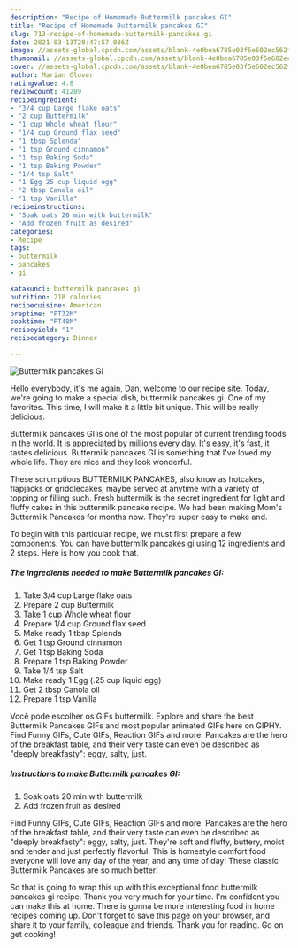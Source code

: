 ```yaml
---
description: "Recipe of Homemade Buttermilk pancakes GI"
title: "Recipe of Homemade Buttermilk pancakes GI"
slug: 713-recipe-of-homemade-buttermilk-pancakes-gi
date: 2021-03-13T20:47:57.086Z
image: //assets-global.cpcdn.com/assets/blank-4e0bea6785e03f5e602ec562f230caae08da540cada707380b4fe1bbebba43da.png
thumbnail: //assets-global.cpcdn.com/assets/blank-4e0bea6785e03f5e602ec562f230caae08da540cada707380b4fe1bbebba43da.png
cover: //assets-global.cpcdn.com/assets/blank-4e0bea6785e03f5e602ec562f230caae08da540cada707380b4fe1bbebba43da.png
author: Marian Glover
ratingvalue: 4.8
reviewcount: 41289
recipeingredient:
- "3/4 cup Large flake oats"
- "2 cup Buttermilk"
- "1 cup Whole wheat flour"
- "1/4 cup Ground flax seed"
- "1 tbsp Splenda"
- "1 tsp Ground cinnamon"
- "1 tsp Baking Soda"
- "1 tsp Baking Powder"
- "1/4 tsp Salt"
- "1 Egg 25 cup liquid egg"
- "2 tbsp Canola oil"
- "1 tsp Vanilla"
recipeinstructions:
- "Soak oats 20 min with buttermilk"
- "Add frozen fruit as desired"
categories:
- Recipe
tags:
- buttermilk
- pancakes
- gi

katakunci: buttermilk pancakes gi 
nutrition: 218 calories
recipecuisine: American
preptime: "PT32M"
cooktime: "PT48M"
recipeyield: "1"
recipecategory: Dinner

---
```



![Buttermilk pancakes GI](//assets-global.cpcdn.com/assets/blank-4e0bea6785e03f5e602ec562f230caae08da540cada707380b4fe1bbebba43da.png)

Hello everybody, it's me again, Dan, welcome to our recipe site. Today, we're going to make a special dish, buttermilk pancakes gi. One of my favorites. This time, I will make it a little bit unique. This will be really delicious.

Buttermilk pancakes GI is one of the most popular of current trending foods in the world. It is appreciated by millions every day. It's easy, it's fast, it tastes delicious. Buttermilk pancakes GI is something that I've loved my whole life. They are nice and they look wonderful.

These scrumptious BUTTERMILK PANCAKES, also know as hotcakes, flapjacks or griddlecakes, maybe served at anytime with a variety of topping or filling such. Fresh buttermilk is the secret ingredient for light and fluffy cakes in this buttermilk pancake recipe. We had been making Mom&#39;s Buttermilk Pancakes for months now. They&#39;re super easy to make and.


To begin with this particular recipe, we must first prepare a few components. You can have buttermilk pancakes gi using 12 ingredients and 2 steps. Here is how you cook that.

<!--inarticleads1-->

##### The ingredients needed to make Buttermilk pancakes GI:

1. Take 3/4 cup Large flake oats
1. Prepare 2 cup Buttermilk
1. Take 1 cup Whole wheat flour
1. Prepare 1/4 cup Ground flax seed
1. Make ready 1 tbsp Splenda
1. Get 1 tsp Ground cinnamon
1. Get 1 tsp Baking Soda
1. Prepare 1 tsp Baking Powder
1. Take 1/4 tsp Salt
1. Make ready 1 Egg (.25 cup liquid egg)
1. Get 2 tbsp Canola oil
1. Prepare 1 tsp Vanilla


Você pode escolher os GIFs buttermilk. Explore and share the best Buttermilk Pancakes GIFs and most popular animated GIFs here on GIPHY. Find Funny GIFs, Cute GIFs, Reaction GIFs and more. Pancakes are the hero of the breakfast table, and their very taste can even be described as &#34;deeply breakfasty&#34;: eggy, salty, just. 

<!--inarticleads2-->

##### Instructions to make Buttermilk pancakes GI:

1. Soak oats 20 min with buttermilk
1. Add frozen fruit as desired


Find Funny GIFs, Cute GIFs, Reaction GIFs and more. Pancakes are the hero of the breakfast table, and their very taste can even be described as &#34;deeply breakfasty&#34;: eggy, salty, just. They&#39;re soft and fluffy, buttery, moist and tender and just perfectly flavorful. This is homestyle comfort food everyone will love any day of the year, and any time of day! These classic Buttermilk Pancakes are so much better! 

So that is going to wrap this up with this exceptional food buttermilk pancakes gi recipe. Thank you very much for your time. I'm confident you can make this at home. There is gonna be more interesting food in home recipes coming up. Don't forget to save this page on your browser, and share it to your family, colleague and friends. Thank you for reading. Go on get cooking!
